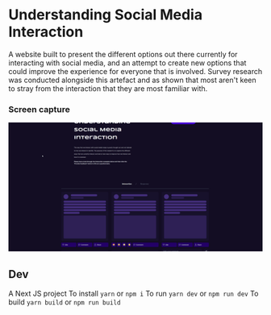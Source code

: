 # Understanding Social Media Interaction

A website built to present the different options out there currently for interacting with social media, and an attempt to create new options that could improve the experience for everyone that is involved. Survey research was conducted alongside this artefact and as shown that most aren't keen to stray from the interaction that they are most familiar with.

### Screen capture
![](assets/recording_001.gif)

## Dev
A Next JS project
To install `yarn` or `npm i`
To run `yarn dev` or `npm run dev`
To build `yarn build` or `npm run build`
